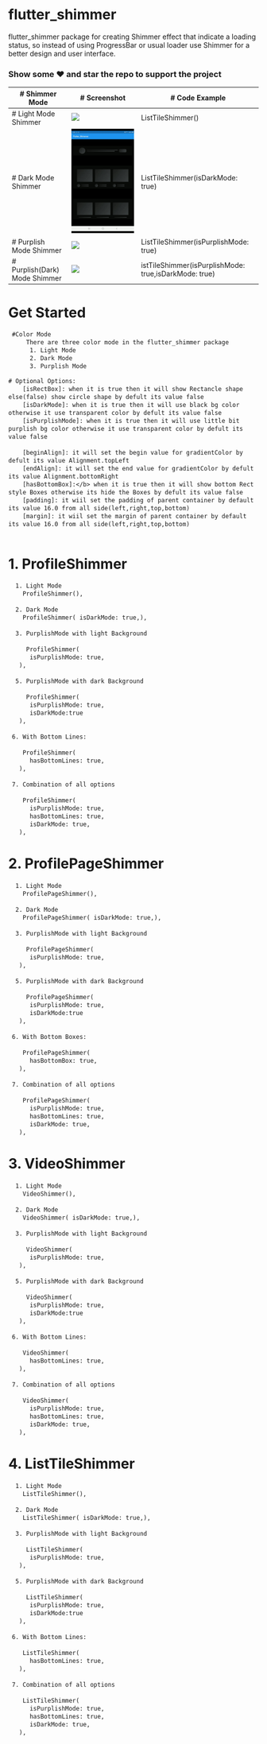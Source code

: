 # flutter_shimmer

flutter_shimmer package for creating Shimmer effect that indicate a loading status, so instead of using ProgressBar or usual loader use Shimmer for a better design and user interface. 

### Show some :heart: and star the repo to support the project

| # Shimmer Mode                 | # Screenshot                                              |  # Code Example                                     |
| ----------------------------  | -------------------------------------------------------- | ------------------------------------------ |
| # Light Mode Shimmer           | ![](./screenshots/1.gif)                                 | ListTileShimmer()                          |
| # Dark Mode Shimmer            | ![](./screenshots/2.gif)                                 | ListTileShimmer(isDarkMode: true)          |
| # Purplish Mode Shimmer        | ![](./screenshots/3.gif)                                 | ListTileShimmer(isPurplishMode: true)      |
| # Purplish(Dark) Mode Shimmer  | ![](./screenshots/3.gif)                                 |   istTileShimmer(isPurplishMode: true,isDarkMode: true)                                         |



# Get Started
  ``` 
   #Color Mode
       There are three color mode in the flutter_shimmer package
        1. Light Mode
        2. Dark Mode
        3. Purplish Mode
 ```       
 ```      
 # Optional Options:
     [isRectBox]: when it is true then it will show Rectancle shape else(false) show circle shape by defult its value false
     [isDarkMode]: when it is true then it will use black bg color otherwise it use transparent color by defult its value false
     [isPurplishMode]: when it is true then it will use little bit purplish bg color otherwise it use transparent color by defult its value false
     
     [beginAlign]: it will set the begin value for gradientColor by defult its value Alignment.topLeft
     [endAlign]: it will set the end value for gradientColor by defult its value Alignment.bottomRight
     [hasBottomBox]:</b> when it is true then it will show bottom Rect style Boxes otherwise its hide the Boxes by defult its value false
     [padding]: it wiil set the padding of parent container by default its value 16.0 from all side(left,right,top,bottom)
     [margin]: it wiil set the margin of parent container by default its value 16.0 from all side(left,right,top,bottom)
     
 ```
 
 
 # 1. ProfileShimmer
 ```
   1. Light Mode
     ProfileShimmer(),
   
   2. Dark Mode
     ProfileShimmer( isDarkMode: true,),
    
   3. PurplishMode with light Background
   
      ProfileShimmer(
       isPurplishMode: true,      
    ),
    
   5. PurplishMode with dark Background
   
      ProfileShimmer(
       isPurplishMode: true,
       isDarkMode:true
    ),
  
  6. With Bottom Lines: 
  
     ProfileShimmer(      
       hasBottomLines: true,      
    ),
    
  7. Combination of all options
  
     ProfileShimmer(
       isPurplishMode: true,
       hasBottomLines: true,
       isDarkMode: true,
    ),
 ```
 
  # 2. ProfilePageShimmer
 ```
   1. Light Mode
     ProfilePageShimmer(),
   
   2. Dark Mode
     ProfilePageShimmer( isDarkMode: true,),
    
   3. PurplishMode with light Background
   
      ProfilePageShimmer(
       isPurplishMode: true,      
    ),
    
   5. PurplishMode with dark Background
   
      ProfilePageShimmer(
       isPurplishMode: true,
       isDarkMode:true
    ),
  
  6. With Bottom Boxes: 
  
     ProfilePageShimmer(      
       hasBottomBox: true,      
    ),
    
  7. Combination of all options
  
     ProfilePageShimmer(
       isPurplishMode: true,
       hasBottomLines: true,
       isDarkMode: true,
    ),
 ```


 # 3. VideoShimmer
 ```
   1. Light Mode
     VideoShimmer(),
   
   2. Dark Mode
     VideoShimmer( isDarkMode: true,),
    
   3. PurplishMode with light Background
   
      VideoShimmer(
       isPurplishMode: true,      
    ),
    
   5. PurplishMode with dark Background
   
      VideoShimmer(
       isPurplishMode: true,
       isDarkMode:true
    ),
  
  6. With Bottom Lines: 
  
     VideoShimmer(      
       hasBottomLines: true,      
    ),
    
  7. Combination of all options
  
     VideoShimmer(
       isPurplishMode: true,
       hasBottomLines: true,
       isDarkMode: true,
    ),
 ```


# 4. ListTileShimmer
 ```
   1. Light Mode
     ListTileShimmer(),
   
   2. Dark Mode
     ListTileShimmer( isDarkMode: true,),
    
   3. PurplishMode with light Background
   
      ListTileShimmer(
       isPurplishMode: true,      
    ),
    
   5. PurplishMode with dark Background
   
      ListTileShimmer(
       isPurplishMode: true,
       isDarkMode:true
    ),
  
  6. With Bottom Lines: 
  
     ListTileShimmer(      
       hasBottomLines: true,      
    ),
    
  7. Combination of all options
  
     ListTileShimmer(
       isPurplishMode: true,
       hasBottomLines: true,
       isDarkMode: true,
    ),
 ```

